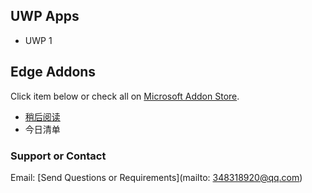 ## UWP Apps

* UWP 1


## Edge Addons

Click item below or check all on [Microsoft Addon Store](https://microsoftedge.microsoft.com/addons/search?developer=%E5%BE%AE%E6%B6%A6%E8%BD%AF%E4%BB%B6).

* [稍后阅读](edgeAddon-UrlList.md)
* 今日清单

### Support or Contact

Email: [Send Questions or Requirements](mailto: 348318920@qq.com)


